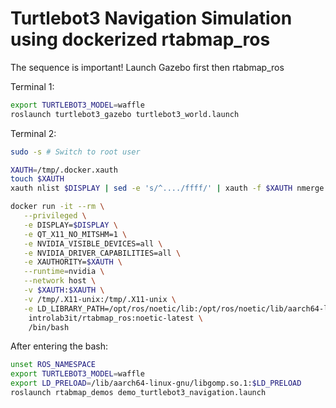 # Turtlebot3 Navigation Simulation using dockerized rtabmap_ros

The sequence is important! Launch Gazebo first then rtabmap_ros

Terminal 1:
```bash
export TURTLEBOT3_MODEL=waffle
roslaunch turtlebot3_gazebo turtlebot3_world.launch
```

Terminal 2:
```bash
sudo -s # Switch to root user

XAUTH=/tmp/.docker.xauth
touch $XAUTH
xauth nlist $DISPLAY | sed -e 's/^..../ffff/' | xauth -f $XAUTH nmerge -

docker run -it --rm \
   --privileged \
   -e DISPLAY=$DISPLAY \
   -e QT_X11_NO_MITSHM=1 \
   -e NVIDIA_VISIBLE_DEVICES=all \
   -e NVIDIA_DRIVER_CAPABILITIES=all \
   -e XAUTHORITY=$XAUTH \
   --runtime=nvidia \
   --network host \
   -v $XAUTH:$XAUTH \
   -v /tmp/.X11-unix:/tmp/.X11-unix \
   -e LD_LIBRARY_PATH=/opt/ros/noetic/lib:/opt/ros/noetic/lib/aarch64-linux-gnu:/usr/lib/aarch64-linux-gnu/tegra \
    introlab3it/rtabmap_ros:noetic-latest \
    /bin/bash
```

After entering the bash:
```bash
unset ROS_NAMESPACE
export TURTLEBOT3_MODEL=waffle
export LD_PRELOAD=/lib/aarch64-linux-gnu/libgomp.so.1:$LD_PRELOAD
roslaunch rtabmap_demos demo_turtlebot3_navigation.launch
```

